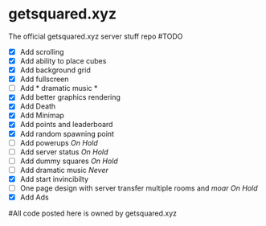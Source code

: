 # getsquared.xyz
The official getsquared.xyz server stuff repo
#TODO
- [x] Add scrolling
- [x] Add ability to place cubes
- [x] Add background grid
- [x] Add fullscreen
- [ ] Add * dramatic music * 
- [x] Add better graphics rendering
- [x] Add Death
- [x] Add Minimap
- [x] Add points and leaderboard
- [x] Add random spawning point
- [ ] Add powerups *On Hold*
- [ ] Add server status *On Hold*
- [ ] Add dummy squares *On Hold*
- [ ] Add dramatic music *Never*
- [x] Add start invincibilty
- [ ] One page design with server transfer multiple rooms and *moar* *On Hold*
- [x] Add Ads

#All code posted here is owned by getsquared.xyz
